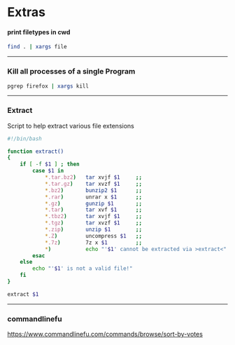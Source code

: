 # Extras

#### print filetypes in cwd

```bash
find . | xargs file
```
---
### Kill all processes of a single Program

```bash
pgrep firefox | xargs kill
```
---
### Extract
Script to help extract various file extensions
```bash
#!/bin/bash

function extract()
{
    if [ -f $1 ] ; then
        case $1 in
            *.tar.bz2)   tar xvjf $1     ;;
            *.tar.gz)    tar xvzf $1     ;;
            *.bz2)       bunzip2 $1      ;;
            *.rar)       unrar x $1      ;;
            *.gz)        gunzip $1       ;;
            *.tar)       tar xvf $1      ;;
            *.tbz2)      tar xvjf $1     ;;
            *.tgz)       tar xvzf $1     ;;
            *.zip)       unzip $1        ;;
            *.Z)         uncompress $1   ;;
            *.7z)        7z x $1         ;;
            *)           echo "'$1' cannot be extracted via >extract<" ;;
        esac
    else
        echo "'$1' is not a valid file!"
    fi
}

extract $1
```
--- 

### commandlinefu

https://www.commandlinefu.com/commands/browse/sort-by-votes